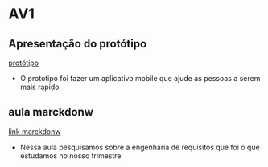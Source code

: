 # AV1

## Apresentação do protótipo 
[protótipo](https://www.canva.com/design/DAF-8jCMR60/n2GJah6YJZaubi_i_sKFzQ/edit)
* O prototipo foi fazer um aplicativo mobile que ajude as pessoas a serem mais rapido
  
## aula marckdonw
[link marckdonw](https://github.com/lucasayala1/aulaMarkdown)
* Nessa aula pesquisamos sobre a engenharia de requisitos que foi o que estudamos no nosso trimestre

